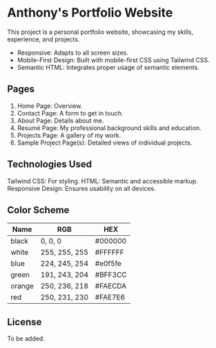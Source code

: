 # Anthony's Portfolio Website

This project is a personal portfolio website, showcasing my skills, experience, and projects.

- Responsive: Adapts to all screen sizes.
- Mobile-First Design: Built with mobile-first CSS using Tailwind CSS.
- Semantic HTML: Integrates proper usage of semantic elements.

## Pages

1. Home Page: Overview.
2. Contact Page: A form to get in touch.
3. About Page: Details about me.
4. Resumé Page: My professional background skills and education.
5. Projects Page: A gallery of my work.
6. Sample Project Page(s): Detailed views of individual projects.

## Technologies Used

Tailwind CSS: For styling.
HTML: Semantic and accessible markup.
Responsive Design: Ensures usability on all devices.

## Color Scheme

| Name   | RGB            | HEX     | 
|--------|----------------|---------| 
| black  | 0, 0, 0        | #000000 | 
| white  | 255, 255, 255  | #FFFFFF | 
| blue   | 224, 245, 254  | #e0f5fe | 
| green  | 191, 243, 204  | #BFF3CC | 
| orange | 250, 236, 218  | #FAECDA | 
| red    | 250, 231, 230  | #FAE7E6 | 

## License

To be added.
